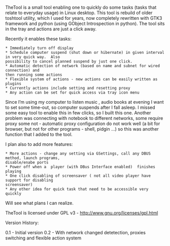 TheTool is a small tool enabling one to quickly do some tasks (tasks that relate to everyday usage) 
in Linux desktop. This tool is rebuild of older toshtool utility, which I used for years, 
now completely rewritten with GTK3 framework and python (using GObject Introspection in python). 
The tool sits in the tray and actions are just a click away.

Recently it enables these tasks:

    * Immediately turn off display
    * Schedule computer suspend (shut down or hibernate) in given interval in very quick way.  Also 
    possibility to cancel planned suspend by just one click.
    * Automatic detection of network (based on name and subnet for wired connection) and 
    then running some actions 
    * Flexible system of actions - new actions can be easily written as plugins
    * Currently actions include setting and resetting proxy
    * Any action can be set for quick access via tray icon menu
    
Since I’m using my computer to listen music , audio books at evening I want to set some time-out, 
so computer suspends after I fall asleep.  I missed some easy tool to enable this in few clicks, 
so I built this one. Another problem was connecting with notebook to different networks, some require 
proxy some not - automatic proxy configuration do not work well (a bit for browser, but not for other
programs - shell, pidgin ...) so this was another function that I added to the tool.

I plan also to add more features:

    * More actions - change any setting via GSettings, call any DBUS method, launch programs, 
    disable/enabe ports
    * Power off when a  player (with DBus Interface enabled)  finishes playing
    * One click disabling of screensaver ( not all video player have support for disabling 
    screensaver)
    * Any other idea for quick task that need to be accessible very quickly

Will see what plans I can realize.

TheTool is licensed under GPL v3 - http://www.gnu.org/licenses/gpl.html

Version History:

0.1 - Initial version 
0.2 - With network changed detetection, proxies switching and flexible action system